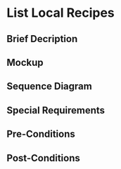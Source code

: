# List Local Recipes
## Brief Decription

## Mockup

## Sequence Diagram

## Special Requirements

## Pre-Conditions

## Post-Conditions
